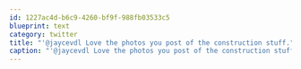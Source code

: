 ```yaml
---
id: 1227ac4d-b6c9-4260-bf9f-988fb03533c5
blueprint: text
category: twitter
title: "'@jaycevdl Love the photos you post of the construction stuff."
caption: "'@jaycevdl Love the photos you post of the construction stuff."
---
```

